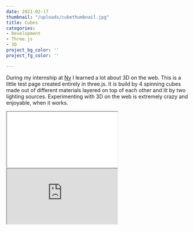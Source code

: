 ```yaml
---
date: 2021-02-17
thumbnail: "/uploads/cubethumbnail.jpg"
title: Cubes
categories:
- Development
- Three.js
- 3D
project_bg_color: ''
project_fg_color: ''

---
```

During my internship at  [Ny](https://ny.se "Ny") I learned a lot about 3D on the web. This is a little test page created entirely in three.js. It is build by 4 spinning cubes made out of different materials layered on top of each other and lit by two lighting sources. Experimenting with 3D on the web is extremely crazy and enjoyable, when it works.

<iframe src="[https://gekolev.github.io/cube/](https://gekolev.github.io/cube/ "CubeLink")" name="Cubes"></iframe>

<iframe src="https://gekolev.github.io/cube/" name="Cubes"></iframe>